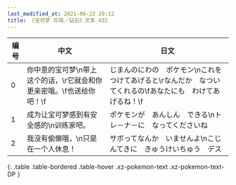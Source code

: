 ```yaml
---
last_modified_at: 2021-06-22 20:12
title: 《宝可梦 珍珠／钻石》文本 432
---
```

| 编号 | 中文 | 日文 |
| ---- | ---- | ---- |
| 0 | 你中意的宝可梦\n带上这个的话，\r它就会和你更亲密哦。\f也送给你吧！\f | じまんのにわの　ポケモン\nこれを　つけてあげると\rなんだか　なついてくれるの\fあなたにも　わけてあげるね！\f |
| 1 | 成为让宝可梦感到有安全感的\n训练家吧。 | ポケモンが　あんしん　できる\nトレ－ナ－に　なってくださいね |
| 2 | 我没有偷懒哦，\n只是在一个人休息！ | サボってなんか　いませんよ\nこじんてきに　きゅうけいちゅう　デス |
{: .table .table-bordered .table-hover .xz-pokemon-text .xz-pokemon-text-DP }